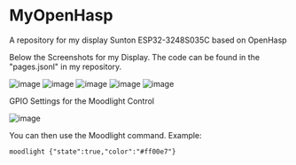 # MyOpenHasp
A repository for my display Sunton ESP32-3248S035C based on OpenHasp

Below the Screenshots for my Display. The code can be found in the "pages.jsonl" in my repository.

![image](https://user-images.githubusercontent.com/108979356/230804630-13d604dd-42e4-4647-883b-2a5aa78dba12.png)
![image](https://user-images.githubusercontent.com/108979356/230804725-98013641-f75d-4056-a55b-c71b7945eb4f.png)
![image](https://user-images.githubusercontent.com/108979356/230804643-4368505b-171e-416d-9a42-06dea466254b.png)
![image](https://user-images.githubusercontent.com/108979356/230804653-a18d3a5b-d65d-4d63-82ca-66aa5b7d2f1f.png)
![image](https://user-images.githubusercontent.com/108979356/230804691-e63cb052-6a60-447e-a1b5-4da653ec37ff.png)

GPIO Settings for the Moodlight Control

![image](https://user-images.githubusercontent.com/108979356/230806236-650550fd-d932-443d-8e12-2006267b0e48.png)

You can then use the Moodlight command.
Example:
```
moodlight {"state":true,"color":"#ff00e7"}
```

